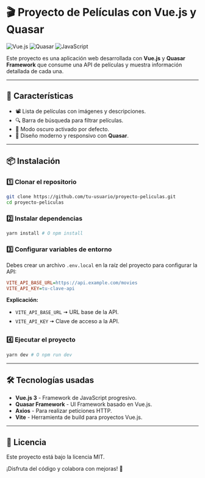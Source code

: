 # 🎬 Proyecto de Películas con Vue.js y Quasar

![Vue.js](https://img.shields.io/badge/Vue.js-4FC08D?style=for-the-badge&logo=vue.js&logoColor=white) ![Quasar](https://img.shields.io/badge/Quasar-1976D2?style=for-the-badge&logo=quasar&logoColor=white) ![JavaScript](https://img.shields.io/badge/JavaScript-F7DF1E?style=for-the-badge&logo=javascript&logoColor=black)

Este proyecto es una aplicación web desarrollada con **Vue.js** y **Quasar Framework** que consume una API de películas y muestra información detallada de cada una.

---

## 🚀 Características

- 📽️ Lista de películas con imágenes y descripciones.
- 🔍 Barra de búsqueda para filtrar películas.
- 🌙 Modo oscuro activado por defecto.
- 🎨 Diseño moderno y responsivo con **Quasar**.

---

## 📦 Instalación

### 1️⃣ Clonar el repositorio

```bash
git clone https://github.com/tu-usuario/proyecto-peliculas.git
cd proyecto-peliculas
```

### 2️⃣ Instalar dependencias

```bash
yarn install # O npm install
```

### 3️⃣ Configurar variables de entorno

Debes crear un archivo `.env.local` en la raíz del proyecto para configurar la API:

```ini
VITE_API_BASE_URL=https://api.example.com/movies
VITE_API_KEY=tu-clave-api
```

**Explicación:**

- `VITE_API_BASE_URL` 🠆 URL base de la API.
- `VITE_API_KEY` 🠆 Clave de acceso a la API.

### 4️⃣ Ejecutar el proyecto

```bash
yarn dev # O npm run dev
```

---

## 🛠️ Tecnologías usadas

- **Vue.js 3** - Framework de JavaScript progresivo.
- **Quasar Framework** - UI Framework basado en Vue.js.
- **Axios** - Para realizar peticiones HTTP.
- **Vite** - Herramienta de build para proyectos Vue.js.

---

## 📜 Licencia

Este proyecto está bajo la licencia MIT.

¡Disfruta del código y colabora con mejoras! 🚀
